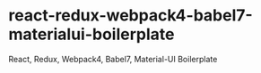 # react-redux-webpack4-babel7-materialui-boilerplate
React, Redux, Webpack4, Babel7, Material-UI Boilerplate
